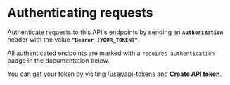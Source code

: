 # Authenticating requests

Authenticate requests to this API's endpoints by sending an **`Authorization`** header with the value **`"Bearer {YOUR_TOKEN}"`**.

All authenticated endpoints are marked with a `requires authentication` badge in the documentation below.

You can get your token by visiting /user/api-tokens  and <b>Create API token</b>.

